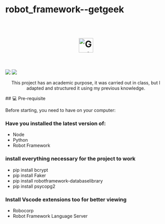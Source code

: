 # robot_framework--getgeek

<h1 align="center">
  <br>
  <img src="	https://web-geek.fly.dev/static/media/logo.7ca85960.svg" alt="Getgeeks App" height="45" width="">
  <br><br>
</h1>


<p> 
    <img src="https://img.shields.io/badge/Robot%20Framework-3CB371?style=for-the-badge&logo=robotframework&logoColor=white">
    <img src="https://img.shields.io/badge/Python-239120?style=for-the-badge&logo=python&logoColor=white">
</p>


<p align="center">This project has an academic purpose, it was carried out in class, but I adapted and structured it using my previous knowledge.</p>
## 💻 Pre-requisite



Before starting, you need to have on your computer:

### Have you installed the latest version of:
- Node
- Python
- Robot Framework

### install everything necessary for the project to work
- pip install bcrypt
- pip install Faker
- pip install robotframework-databaselibrary
- pip install psycopg2

### Install Vscode extensions too for better viewing
- Robocorp 
- Robot Framework Language Server

